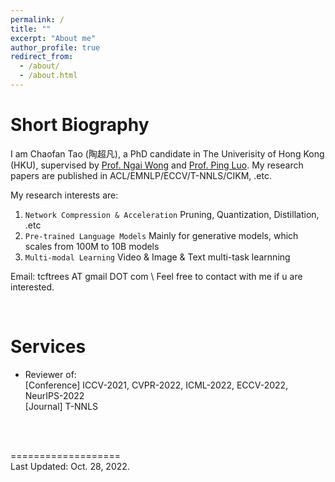 ```yaml
---
permalink: /
title: ""
excerpt: "About me"
author_profile: true
redirect_from: 
  - /about/
  - /about.html
---
```


<!-- <img src="../images/cftao.jpg" width="300" height="200"/> -->


# Short Biography
I am Chaofan Tao (陶超凡), a PhD candidate in The Univerisity of Hong Kong (HKU), supervised by [Prof. Ngai Wong](https://www.eee.hku.hk/~nwong/) and [Prof. Ping Luo](http://luoping.me/). My research papers are published in ACL/EMNLP/ECCV/T-NNLS/CIKM, .etc. 

My research interests are:
1.  ```Network Compression & Acceleration```  Pruning, Quantization, Distillation, .etc
2.  ```Pre-trained Language Models```  Mainly for generative models, which scales from 100M to 10B models
3. ```Multi-modal Learning``` Video & Image & Text multi-task learnning

Email: tcftrees AT gmail DOT com \\
Feel free to contact with me if u are interested.
<!-- &nbsp;&nbsp;&nbsp;&nbsp; -->
<!--  -->
<!-- [Univerisity of Hong Kong (HKU)](https://www.hku.hk/), supervised by [Prof. Ngai Wong](https://www.eee.hku.hk/~nwong/) and [Prof. Ping Luo](http://luoping.me/). 
I received my B.S. in the [Yingcai Honors College](http://www.yingcai.uestc.edu.cn/),  -->


 
 
<br>


# Services
* Reviewer of: <br>
[Conference] ICCV-2021, CVPR-2022, ICML-2022, ECCV-2022, NeurIPS-2022 <br>
[Journal] T-NNLS
 
<br>
<!-- # Services
  Teaching Assistant on ENGG1330 Computer programming I 
<br>  -->

<!-- 

<!-- # Skills
Programming: C++/C, Python  <br>
Languages: Chinese (native); English (fluent), IELTS: 7.5, GRE: 321+3   <br> -->

<br>

<!-- # Hobbies
- Basketball [Dunk when in youth]()
- Photographing
- Hiking -->


===================  
Last Updated: Oct. 28, 2022. 

<br>
<br>
<br>
